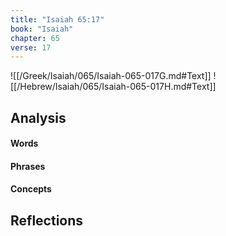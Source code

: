 ```yaml
---
title: "Isaiah 65:17"
book: "Isaiah"
chapter: 65
verse: 17
---
```

![[/Greek/Isaiah/065/Isaiah-065-017G.md#Text]]
![[/Hebrew/Isaiah/065/Isaiah-065-017H.md#Text]]

## Analysis

#### Words

#### Phrases

#### Concepts

## Reflections
